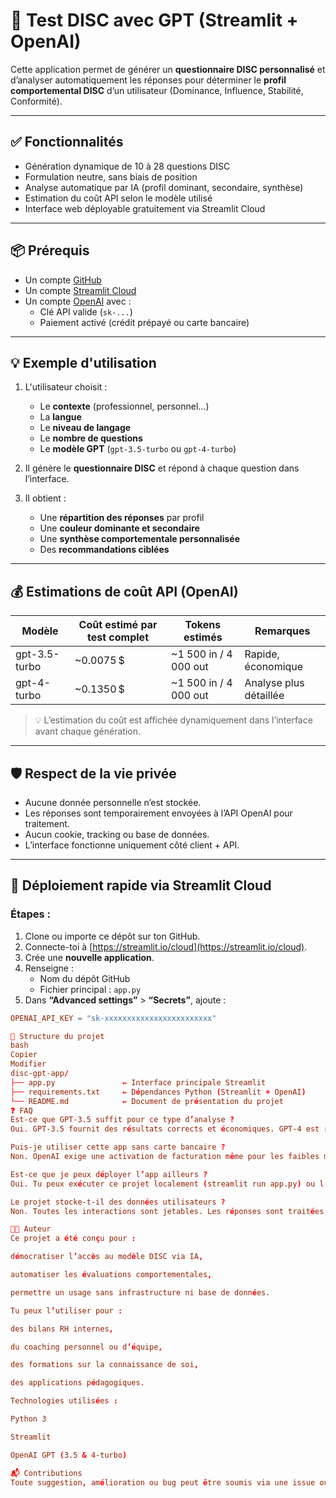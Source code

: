 # 🧠 Test DISC avec GPT (Streamlit + OpenAI)

Cette application permet de générer un **questionnaire DISC personnalisé** et d’analyser automatiquement les réponses pour déterminer le **profil comportemental DISC** d’un utilisateur (Dominance, Influence, Stabilité, Conformité).

---

## ✅ Fonctionnalités

- Génération dynamique de 10 à 28 questions DISC
- Formulation neutre, sans biais de position
- Analyse automatique par IA (profil dominant, secondaire, synthèse)
- Estimation du coût API selon le modèle utilisé
- Interface web déployable gratuitement via Streamlit Cloud

---

## 📦 Prérequis

- Un compte [GitHub](https://github.com)
- Un compte [Streamlit Cloud](https://streamlit.io/cloud)
- Un compte [OpenAI](https://platform.openai.com) avec :
  - Clé API valide (`sk-...`)
  - Paiement activé (crédit prépayé ou carte bancaire)

---

## 💡 Exemple d'utilisation

1. L'utilisateur choisit :
   - Le **contexte** (professionnel, personnel…)
   - La **langue**
   - Le **niveau de langage**
   - Le **nombre de questions**
   - Le **modèle GPT** (`gpt-3.5-turbo` ou `gpt-4-turbo`)

2. Il génère le **questionnaire DISC** et répond à chaque question dans l’interface.

3. Il obtient :
   - Une **répartition des réponses** par profil
   - Une **couleur dominante et secondaire**
   - Une **synthèse comportementale personnalisée**
   - Des **recommandations ciblées**

---

## 💰 Estimations de coût API (OpenAI)

| Modèle         | Coût estimé par test complet | Tokens estimés          | Remarques              |
|----------------|------------------------------|--------------------------|-------------------------|
| gpt-3.5-turbo  | ~0.0075 $                    | ~1 500 in / 4 000 out    | Rapide, économique      |
| gpt-4-turbo    | ~0.1350 $                    | ~1 500 in / 4 000 out    | Analyse plus détaillée  |

> 💡 L’estimation du coût est affichée dynamiquement dans l’interface avant chaque génération.

---

## 🛡️ Respect de la vie privée

- Aucune donnée personnelle n’est stockée.
- Les réponses sont temporairement envoyées à l’API OpenAI pour traitement.
- Aucun cookie, tracking ou base de données.
- L’interface fonctionne uniquement côté client + API.

---

## 🚀 Déploiement rapide via Streamlit Cloud

### Étapes :

1. Clone ou importe ce dépôt sur ton GitHub.
2. Connecte-toi à [https://streamlit.io/cloud](https://streamlit.io/cloud).
3. Crée une **nouvelle application**.
4. Renseigne :
   - Nom du dépôt GitHub
   - Fichier principal : `app.py`
5. Dans **“Advanced settings”** > **“Secrets”**, ajoute :

```toml
OPENAI_API_KEY = "sk-xxxxxxxxxxxxxxxxxxxxxxxx"

📁 Structure du projet
bash
Copier
Modifier
disc-gpt-app/
├── app.py               ← Interface principale Streamlit
├── requirements.txt     ← Dépendances Python (Streamlit + OpenAI)
└── README.md            ← Document de présentation du projet
❓ FAQ
Est-ce que GPT-3.5 suffit pour ce type d’analyse ?
Oui. GPT-3.5 fournit des résultats corrects et économiques. GPT-4 est recommandé pour une synthèse plus fluide.

Puis-je utiliser cette app sans carte bancaire ?
Non. OpenAI exige une activation de facturation même pour les faibles montants (ex. : 5 $ prépayés).

Est-ce que je peux déployer l’app ailleurs ?
Oui. Tu peux exécuter ce projet localement (streamlit run app.py) ou l’intégrer dans un conteneur Docker, sur un VPS, etc.

Le projet stocke-t-il des données utilisateurs ?
Non. Toutes les interactions sont jetables. Les réponses sont traitées en mémoire et transmises uniquement à l’API OpenAI.

👨‍💻 Auteur
Ce projet a été conçu pour :

démocratiser l’accès au modèle DISC via IA,

automatiser les évaluations comportementales,

permettre un usage sans infrastructure ni base de données.

Tu peux l’utiliser pour :

des bilans RH internes,

du coaching personnel ou d’équipe,

des formations sur la connaissance de soi,

des applications pédagogiques.

Technologies utilisées :

Python 3

Streamlit

OpenAI GPT (3.5 & 4-turbo)

📬 Contributions
Toute suggestion, amélioration ou bug peut être soumis via une issue ou une pull request.